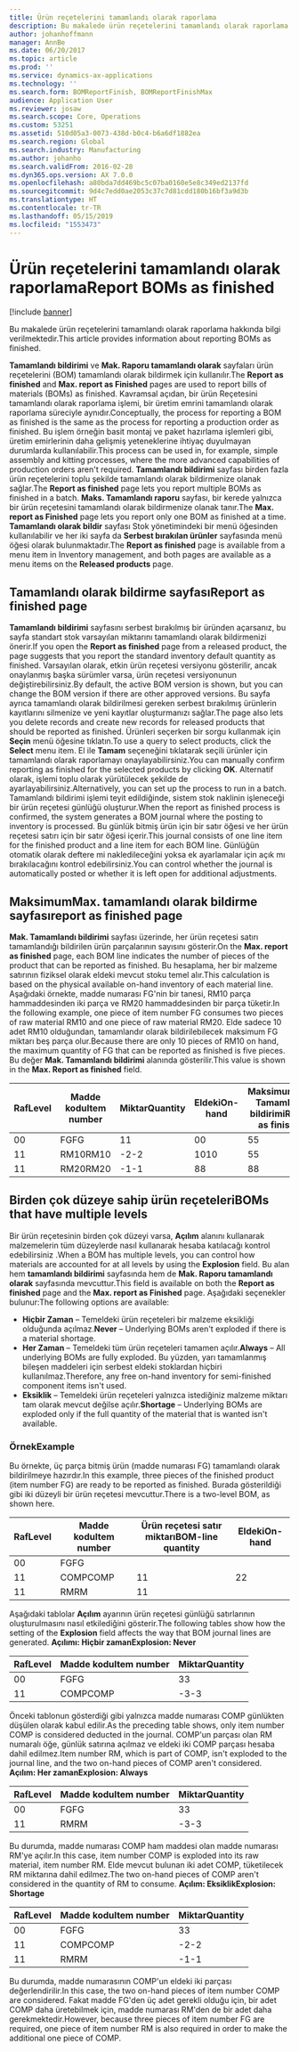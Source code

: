 ```yaml
---
title: Ürün reçetelerini tamamlandı olarak raporlama
description: Bu makalede ürün reçetelerini tamamlandı olarak raporlama hakkında bilgi verilmektedir.
author: johanhoffmann
manager: AnnBe
ms.date: 06/20/2017
ms.topic: article
ms.prod: ''
ms.service: dynamics-ax-applications
ms.technology: ''
ms.search.form: BOMReportFinish, BOMReportFinishMax
audience: Application User
ms.reviewer: josaw
ms.search.scope: Core, Operations
ms.custom: 53251
ms.assetid: 510d05a3-0073-438d-b0c4-b6a6df1882ea
ms.search.region: Global
ms.search.industry: Manufacturing
ms.author: johanho
ms.search.validFrom: 2016-02-28
ms.dyn365.ops.version: AX 7.0.0
ms.openlocfilehash: a80bda7dd469bc5c07ba0160e5e8c349ed2137fd
ms.sourcegitcommit: 9d4c7edd0ae2053c37c7d81cdd180b16bf3a9d3b
ms.translationtype: HT
ms.contentlocale: tr-TR
ms.lasthandoff: 05/15/2019
ms.locfileid: "1553473"
---
```

# <a name="report-boms-as-finished"></a><span data-ttu-id="cdc90-103">Ürün reçetelerini tamamlandı olarak raporlama</span><span class="sxs-lookup"><span data-stu-id="cdc90-103">Report BOMs as finished</span></span>

[!include [banner](../includes/banner.md)]

<span data-ttu-id="cdc90-104">Bu makalede ürün reçetelerini tamamlandı olarak raporlama hakkında bilgi verilmektedir.</span><span class="sxs-lookup"><span data-stu-id="cdc90-104">This article provides information about reporting BOMs as finished.</span></span>

<span data-ttu-id="cdc90-105">**Tamamlandı bildirimi** ve **Mak. Raporu tamamlandı olarak** sayfaları ürün reçetelerini (BOM) tamamlandı olarak bildirmek için kullanılır.</span><span class="sxs-lookup"><span data-stu-id="cdc90-105">The **Report as finished** and **Max. report as Finished** pages are used to report bills of materials (BOMs) as finished.</span></span> <span data-ttu-id="cdc90-106">Kavramsal açıdan, bir ürün Reçetesini tamamlandı olarak raporlama işlemi, bir üretim emrini tamamlandı olarak raporlama süreciyle aynıdır.</span><span class="sxs-lookup"><span data-stu-id="cdc90-106">Conceptually, the process for reporting a BOM as finished is the same as the process for reporting a production order as finished.</span></span> <span data-ttu-id="cdc90-107">Bu işlem örneğin basit montaj ve paket hazırlama işlemleri gibi, üretim emirlerinin daha gelişmiş yeteneklerine ihtiyaç duyulmayan durumlarda kullanılabilir.</span><span class="sxs-lookup"><span data-stu-id="cdc90-107">This process can be used in, for example, simple assembly and kitting processes, where the more advanced capabilities of production orders aren't required.</span></span> <span data-ttu-id="cdc90-108">**Tamamlandı bildirimi** sayfası birden fazla ürün reçetelerini toplu şekilde tamamlandı olarak bildirmenize olanak sağlar.</span><span class="sxs-lookup"><span data-stu-id="cdc90-108">The **Report as finished** page lets you report multiple BOMs as finished in a batch.</span></span> <span data-ttu-id="cdc90-109">**Maks. Tamamlandı raporu** sayfası, bir kerede yalnızca bir ürün reçetesini tamamlandı olarak bildirmenize olanak tanır.</span><span class="sxs-lookup"><span data-stu-id="cdc90-109">The **Max. report as Finished** page lets you report only one BOM as finished at a time.</span></span> <span data-ttu-id="cdc90-110">**Tamamlandı olarak bildir** sayfası Stok yönetimindeki bir menü öğesinden kullanılabilir ve her iki sayfa da **Serbest bırakılan ürünler** sayfasında menü öğesi olarak bulunmaktadır.</span><span class="sxs-lookup"><span data-stu-id="cdc90-110">The **Report as finished** page is available from a menu item in Inventory management, and both pages are available as a menu items on the **Released products** page.</span></span>

## <a name="report-as-finished-page"></a><span data-ttu-id="cdc90-111">Tamamlandı olarak bildirme sayfası</span><span class="sxs-lookup"><span data-stu-id="cdc90-111">Report as finished page</span></span>
<span data-ttu-id="cdc90-112">**Tamamlandı bildirimi** sayfasını serbest bırakılmış bir üründen açarsanız, bu sayfa standart stok varsayılan miktarını tamamlandı olarak bildirmenizi önerir.</span><span class="sxs-lookup"><span data-stu-id="cdc90-112">If you open the **Report as finished** page from a released product, the page suggests that you report the standard inventory default quantity as finished.</span></span> <span data-ttu-id="cdc90-113">Varsayılan olarak, etkin ürün reçetesi versiyonu gösterilir, ancak onaylanmış başka sürümler varsa, ürün reçetesi versiyonunun değiştirebilirsiniz.</span><span class="sxs-lookup"><span data-stu-id="cdc90-113">By default, the active BOM version is shown, but you can change the BOM version if there are other approved versions.</span></span> <span data-ttu-id="cdc90-114">Bu sayfa ayrıca tamamlandı olarak bildirilmesi gereken serbest bırakılmış ürünlerin kayıtlarını silmenize ve yeni kayıtlar oluşturmanızı sağlar.</span><span class="sxs-lookup"><span data-stu-id="cdc90-114">The page also lets you delete records and create new records for released products that should be reported as finished.</span></span> <span data-ttu-id="cdc90-115">Ürünleri seçerken bir sorgu kullanmak için **Seçin** menü öğesine tıklatın.</span><span class="sxs-lookup"><span data-stu-id="cdc90-115">To use a query to select products, click the **Select** menu item.</span></span> <span data-ttu-id="cdc90-116">El ile **Tamam** seçeneğini tıklatarak seçili ürünler için tamamlandı olarak raporlamayı onaylayabilirsiniz.</span><span class="sxs-lookup"><span data-stu-id="cdc90-116">You can manually confirm reporting as finished for the selected products by clicking **OK**.</span></span> <span data-ttu-id="cdc90-117">Alternatif olarak, işlemi toplu olarak yürütülecek şekilde de ayarlayabilirsiniz.</span><span class="sxs-lookup"><span data-stu-id="cdc90-117">Alternatively, you can set up the process to run in a batch.</span></span> <span data-ttu-id="cdc90-118">Tamamlandı bildirimi işlemi teyit edildiğinde, sistem stok naklinin işleneceği bir ürün reçetesi günlüğü oluşturur.</span><span class="sxs-lookup"><span data-stu-id="cdc90-118">When the report as finished process is confirmed, the system generates a BOM journal where the posting to inventory is processed.</span></span> <span data-ttu-id="cdc90-119">Bu günlük bitmiş ürün için bir satır öğesi ve her ürün reçetesi satırı için bir satır öğesi içerir.</span><span class="sxs-lookup"><span data-stu-id="cdc90-119">This journal consists of one line item for the finished product and a line item for each BOM line.</span></span> <span data-ttu-id="cdc90-120">Günlüğün otomatik olarak deftere mi nakledileceğini yoksa ek ayarlamalar için açık mı bırakılacağını kontrol edebilirsiniz.</span><span class="sxs-lookup"><span data-stu-id="cdc90-120">You can control whether the journal is automatically posted or whether it is left open for additional adjustments.</span></span>

## <a name="max-report-as-finished-page"></a><span data-ttu-id="cdc90-121">Maksimum</span><span class="sxs-lookup"><span data-stu-id="cdc90-121">Max.</span></span> <span data-ttu-id="cdc90-122">tamamlandı olarak bildirme sayfası</span><span class="sxs-lookup"><span data-stu-id="cdc90-122">report as finished page</span></span>
<span data-ttu-id="cdc90-123">**Mak. Tamamlandı bildirimi** sayfası üzerinde, her ürün reçetesi satırı tamamlandığı bildirilen ürün parçalarının sayısını gösterir.</span><span class="sxs-lookup"><span data-stu-id="cdc90-123">On the **Max. report as finished** page, each BOM line indicates the number of pieces of the product that can be reported as finished.</span></span> <span data-ttu-id="cdc90-124">Bu hesaplama, her bir malzeme satırının fiziksel olarak eldeki mevcut stoku temel alır.</span><span class="sxs-lookup"><span data-stu-id="cdc90-124">This calculation is based on the physical available on-hand inventory of each material line.</span></span> <span data-ttu-id="cdc90-125">Aşağıdaki örnekte, madde numarası FG'nin bir tanesi, RM10 parça hammaddesinden iki parça ve RM20 hammaddesinden bir parça tüketir.</span><span class="sxs-lookup"><span data-stu-id="cdc90-125">In the following example, one piece of item number FG consumes two pieces of raw material RM10 and one piece of raw material RM20.</span></span> <span data-ttu-id="cdc90-126">Elde sadece 10 adet RM10 olduğundan, tamamlandır olarak bildirilebilecek maksimum FG miktarı beş parça olur.</span><span class="sxs-lookup"><span data-stu-id="cdc90-126">Because there are only 10 pieces of RM10 on hand, the maximum quantity of FG that can be reported as finished is five pieces.</span></span> <span data-ttu-id="cdc90-127">Bu değer **Mak. Tamamlandı bildirimi** alanında gösterilir.</span><span class="sxs-lookup"><span data-stu-id="cdc90-127">This value is shown in the **Max. Report as finished** field.</span></span>

| <span data-ttu-id="cdc90-128">Raf</span><span class="sxs-lookup"><span data-stu-id="cdc90-128">Level</span></span> | <span data-ttu-id="cdc90-129">Madde kodu</span><span class="sxs-lookup"><span data-stu-id="cdc90-129">Item number</span></span> | <span data-ttu-id="cdc90-130">Miktar</span><span class="sxs-lookup"><span data-stu-id="cdc90-130">Quantity</span></span> | <span data-ttu-id="cdc90-131">Eldeki</span><span class="sxs-lookup"><span data-stu-id="cdc90-131">On-hand</span></span> | <span data-ttu-id="cdc90-132">Maksimum</span><span class="sxs-lookup"><span data-stu-id="cdc90-132">Max.</span></span> <span data-ttu-id="cdc90-133">Tamamlandı bildirimi</span><span class="sxs-lookup"><span data-stu-id="cdc90-133">Report as finished</span></span> |
|-------|-------------|----------|---------|-------------------------|
| <span data-ttu-id="cdc90-134">0</span><span class="sxs-lookup"><span data-stu-id="cdc90-134">0</span></span>     | <span data-ttu-id="cdc90-135">FG</span><span class="sxs-lookup"><span data-stu-id="cdc90-135">FG</span></span>          |  <span data-ttu-id="cdc90-136">1</span><span class="sxs-lookup"><span data-stu-id="cdc90-136">1</span></span>       | <span data-ttu-id="cdc90-137">0</span><span class="sxs-lookup"><span data-stu-id="cdc90-137">0</span></span>       | <span data-ttu-id="cdc90-138">5</span><span class="sxs-lookup"><span data-stu-id="cdc90-138">5</span></span>                       |
| <span data-ttu-id="cdc90-139">1</span><span class="sxs-lookup"><span data-stu-id="cdc90-139">1</span></span>     | <span data-ttu-id="cdc90-140">RM10</span><span class="sxs-lookup"><span data-stu-id="cdc90-140">RM10</span></span>        | <span data-ttu-id="cdc90-141">-2</span><span class="sxs-lookup"><span data-stu-id="cdc90-141">-2</span></span>       | <span data-ttu-id="cdc90-142">10</span><span class="sxs-lookup"><span data-stu-id="cdc90-142">10</span></span>      | <span data-ttu-id="cdc90-143">5</span><span class="sxs-lookup"><span data-stu-id="cdc90-143">5</span></span>                       |
| <span data-ttu-id="cdc90-144">1</span><span class="sxs-lookup"><span data-stu-id="cdc90-144">1</span></span>     | <span data-ttu-id="cdc90-145">RM20</span><span class="sxs-lookup"><span data-stu-id="cdc90-145">RM20</span></span>        | <span data-ttu-id="cdc90-146">-1</span><span class="sxs-lookup"><span data-stu-id="cdc90-146">-1</span></span>       |  <span data-ttu-id="cdc90-147">8</span><span class="sxs-lookup"><span data-stu-id="cdc90-147">8</span></span>      | <span data-ttu-id="cdc90-148">8</span><span class="sxs-lookup"><span data-stu-id="cdc90-148">8</span></span>                       |

## <a name="boms-that-have-multiple-levels"></a><span data-ttu-id="cdc90-149">Birden çok düzeye sahip ürün reçeteleri</span><span class="sxs-lookup"><span data-stu-id="cdc90-149">BOMs that have multiple levels</span></span>
<span data-ttu-id="cdc90-150">Bir ürün reçetesinin birden çok düzeyi varsa, **Açılım** alanını kullanarak malzemelerin tüm düzeylerde nasıl kullanarak hesaba katılacağı kontrol edebilirsiniz .</span><span class="sxs-lookup"><span data-stu-id="cdc90-150">When a BOM has multiple levels, you can control how materials are accounted for at all levels by using the **Explosion** field.</span></span> <span data-ttu-id="cdc90-151">Bu alan hem **tamamlandı bildirimi** sayfasında hem de **Mak. Raporu tamamlandı olarak** sayfasında mevcuttur.</span><span class="sxs-lookup"><span data-stu-id="cdc90-151">This field is available on both the **Report as finished** page and the **Max. report as Finished** page.</span></span> <span data-ttu-id="cdc90-152">Aşağıdaki seçenekler bulunur:</span><span class="sxs-lookup"><span data-stu-id="cdc90-152">The following options are available:</span></span>

-   <span data-ttu-id="cdc90-153">**Hiçbir Zaman** – Temeldeki ürün reçeteleri bir malzeme eksikliği olduğunda açılmaz.</span><span class="sxs-lookup"><span data-stu-id="cdc90-153">**Never** – Underlying BOMs aren't exploded if there is a material shortage.</span></span>
-   <span data-ttu-id="cdc90-154">**Her Zaman** – Temeldeki tüm ürün reçeteleri tamamen açılır.</span><span class="sxs-lookup"><span data-stu-id="cdc90-154">**Always** – All underlying BOMs are fully exploded.</span></span> <span data-ttu-id="cdc90-155">Bu yüzden, yarı tamamlanmış bileşen maddeleri için serbest eldeki stoklardan hiçbiri kullanılmaz.</span><span class="sxs-lookup"><span data-stu-id="cdc90-155">Therefore, any free on-hand inventory for semi-finished component items isn't used.</span></span>
-   <span data-ttu-id="cdc90-156">**Eksiklik** – Temeldeki ürün reçeteleri yalnızca istediğiniz malzeme miktarı tam olarak mevcut değilse açılır.</span><span class="sxs-lookup"><span data-stu-id="cdc90-156">**Shortage** – Underlying BOMs are exploded only if the full quantity of the material that is wanted isn't available.</span></span>

### <a name="example"></a><span data-ttu-id="cdc90-157">Örnek</span><span class="sxs-lookup"><span data-stu-id="cdc90-157">Example</span></span>

<span data-ttu-id="cdc90-158">Bu örnekte, üç parça bitmiş ürün (madde numarası FG) tamamlandı olarak bildirilmeye hazırdır.</span><span class="sxs-lookup"><span data-stu-id="cdc90-158">In this example, three pieces of the finished product (item number FG) are ready to be reported as finished.</span></span> <span data-ttu-id="cdc90-159">Burada gösterildiği gibi iki düzeyli bir ürün reçetesi mevcuttur.</span><span class="sxs-lookup"><span data-stu-id="cdc90-159">There is a two-level BOM, as shown here.</span></span>

| <span data-ttu-id="cdc90-160">Raf</span><span class="sxs-lookup"><span data-stu-id="cdc90-160">Level</span></span> | <span data-ttu-id="cdc90-161">Madde kodu</span><span class="sxs-lookup"><span data-stu-id="cdc90-161">Item number</span></span> | <span data-ttu-id="cdc90-162">Ürün reçetesi satır miktarı</span><span class="sxs-lookup"><span data-stu-id="cdc90-162">BOM-line quantity</span></span> | <span data-ttu-id="cdc90-163">Eldeki</span><span class="sxs-lookup"><span data-stu-id="cdc90-163">On-hand</span></span> |
|-------|-------------|-------------------|---------|
| <span data-ttu-id="cdc90-164">0</span><span class="sxs-lookup"><span data-stu-id="cdc90-164">0</span></span>     | <span data-ttu-id="cdc90-165">FG</span><span class="sxs-lookup"><span data-stu-id="cdc90-165">FG</span></span>          |                   |         |
| <span data-ttu-id="cdc90-166">1</span><span class="sxs-lookup"><span data-stu-id="cdc90-166">1</span></span>     | <span data-ttu-id="cdc90-167">COMP</span><span class="sxs-lookup"><span data-stu-id="cdc90-167">COMP</span></span>        | <span data-ttu-id="cdc90-168">1</span><span class="sxs-lookup"><span data-stu-id="cdc90-168">1</span></span>                 | <span data-ttu-id="cdc90-169">2</span><span class="sxs-lookup"><span data-stu-id="cdc90-169">2</span></span>       |
| <span data-ttu-id="cdc90-170">1</span><span class="sxs-lookup"><span data-stu-id="cdc90-170">1</span></span>     | <span data-ttu-id="cdc90-171">RM</span><span class="sxs-lookup"><span data-stu-id="cdc90-171">RM</span></span>          | <span data-ttu-id="cdc90-172">1</span><span class="sxs-lookup"><span data-stu-id="cdc90-172">1</span></span>                 |         |

<span data-ttu-id="cdc90-173">Aşağıdaki tablolar **Açılım** ayarının ürün reçetesi günlüğü satırlarının oluşturulmasını nasıl etkilediğini gösterir.</span><span class="sxs-lookup"><span data-stu-id="cdc90-173">The following tables show how the setting of the **Explosion** field affects the way that BOM journal lines are generated.</span></span> <span data-ttu-id="cdc90-174">**Açılımı: Hiçbir zaman**</span><span class="sxs-lookup"><span data-stu-id="cdc90-174">**Explosion: Never**</span></span>

| <span data-ttu-id="cdc90-175">Raf</span><span class="sxs-lookup"><span data-stu-id="cdc90-175">Level</span></span> | <span data-ttu-id="cdc90-176">Madde kodu</span><span class="sxs-lookup"><span data-stu-id="cdc90-176">Item number</span></span> | <span data-ttu-id="cdc90-177">Miktar</span><span class="sxs-lookup"><span data-stu-id="cdc90-177">Quantity</span></span> |
|-------|-------------|----------|
| <span data-ttu-id="cdc90-178">0</span><span class="sxs-lookup"><span data-stu-id="cdc90-178">0</span></span>     | <span data-ttu-id="cdc90-179">FG</span><span class="sxs-lookup"><span data-stu-id="cdc90-179">FG</span></span>          | <span data-ttu-id="cdc90-180">3</span><span class="sxs-lookup"><span data-stu-id="cdc90-180">3</span></span>        |
| <span data-ttu-id="cdc90-181">1</span><span class="sxs-lookup"><span data-stu-id="cdc90-181">1</span></span>     | <span data-ttu-id="cdc90-182">COMP</span><span class="sxs-lookup"><span data-stu-id="cdc90-182">COMP</span></span>        | <span data-ttu-id="cdc90-183">-3</span><span class="sxs-lookup"><span data-stu-id="cdc90-183">-3</span></span>       |

<span data-ttu-id="cdc90-184">Önceki tablonun gösterdiği gibi yalnızca madde numarası COMP günlükten düşülen olarak kabul edilir.</span><span class="sxs-lookup"><span data-stu-id="cdc90-184">As the preceding table shows, only item number COMP is considered deducted in the journal.</span></span> <span data-ttu-id="cdc90-185">COMP'un parçası olan RM numaralı öğe, günlük satırına açılmaz ve eldeki iki COMP parçası hesaba dahil edilmez.</span><span class="sxs-lookup"><span data-stu-id="cdc90-185">Item number RM, which is part of COMP, isn't exploded to the journal line, and the two on-hand pieces of COMP aren't considered.</span></span> <span data-ttu-id="cdc90-186">**Açılım: Her zaman**</span><span class="sxs-lookup"><span data-stu-id="cdc90-186">**Explosion: Always**</span></span>

| <span data-ttu-id="cdc90-187">Raf</span><span class="sxs-lookup"><span data-stu-id="cdc90-187">Level</span></span> | <span data-ttu-id="cdc90-188">Madde kodu</span><span class="sxs-lookup"><span data-stu-id="cdc90-188">Item number</span></span> | <span data-ttu-id="cdc90-189">Miktar</span><span class="sxs-lookup"><span data-stu-id="cdc90-189">Quantity</span></span> |
|-------|-------------|----------|
| <span data-ttu-id="cdc90-190">0</span><span class="sxs-lookup"><span data-stu-id="cdc90-190">0</span></span>     | <span data-ttu-id="cdc90-191">FG</span><span class="sxs-lookup"><span data-stu-id="cdc90-191">FG</span></span>          | <span data-ttu-id="cdc90-192">3</span><span class="sxs-lookup"><span data-stu-id="cdc90-192">3</span></span>        |
| <span data-ttu-id="cdc90-193">1</span><span class="sxs-lookup"><span data-stu-id="cdc90-193">1</span></span>     | <span data-ttu-id="cdc90-194">RM</span><span class="sxs-lookup"><span data-stu-id="cdc90-194">RM</span></span>          | <span data-ttu-id="cdc90-195">-3</span><span class="sxs-lookup"><span data-stu-id="cdc90-195">-3</span></span>       |

<span data-ttu-id="cdc90-196">Bu durumda, madde numarası COMP ham maddesi olan madde numarası RM'ye açılır.</span><span class="sxs-lookup"><span data-stu-id="cdc90-196">In this case, item number COMP is exploded into its raw material, item number RM.</span></span> <span data-ttu-id="cdc90-197">Elde mevcut bulunan iki adet COMP, tüketilecek RM miktarına dahil edilmez.</span><span class="sxs-lookup"><span data-stu-id="cdc90-197">The two on-hand pieces of COMP aren't considered in the quantity of RM to consume.</span></span> <span data-ttu-id="cdc90-198">**Açılım: Eksiklik**</span><span class="sxs-lookup"><span data-stu-id="cdc90-198">**Explosion: Shortage**</span></span>

| <span data-ttu-id="cdc90-199">Raf</span><span class="sxs-lookup"><span data-stu-id="cdc90-199">Level</span></span> | <span data-ttu-id="cdc90-200">Madde kodu</span><span class="sxs-lookup"><span data-stu-id="cdc90-200">Item number</span></span> | <span data-ttu-id="cdc90-201">Miktar</span><span class="sxs-lookup"><span data-stu-id="cdc90-201">Quantity</span></span> |
|-------|-------------|----------|
| <span data-ttu-id="cdc90-202">0</span><span class="sxs-lookup"><span data-stu-id="cdc90-202">0</span></span>     | <span data-ttu-id="cdc90-203">FG</span><span class="sxs-lookup"><span data-stu-id="cdc90-203">FG</span></span>          | <span data-ttu-id="cdc90-204">3</span><span class="sxs-lookup"><span data-stu-id="cdc90-204">3</span></span>        |
| <span data-ttu-id="cdc90-205">1</span><span class="sxs-lookup"><span data-stu-id="cdc90-205">1</span></span>     | <span data-ttu-id="cdc90-206">COMP</span><span class="sxs-lookup"><span data-stu-id="cdc90-206">COMP</span></span>        | <span data-ttu-id="cdc90-207">-2</span><span class="sxs-lookup"><span data-stu-id="cdc90-207">-2</span></span>       |
| <span data-ttu-id="cdc90-208">1</span><span class="sxs-lookup"><span data-stu-id="cdc90-208">1</span></span>     | <span data-ttu-id="cdc90-209">RM</span><span class="sxs-lookup"><span data-stu-id="cdc90-209">RM</span></span>          | <span data-ttu-id="cdc90-210">-1</span><span class="sxs-lookup"><span data-stu-id="cdc90-210">-1</span></span>       |

<span data-ttu-id="cdc90-211">Bu durumda, madde numarasının COMP'un eldeki iki parçası değerlendirilir.</span><span class="sxs-lookup"><span data-stu-id="cdc90-211">In this case, the two on-hand pieces of item number COMP are considered.</span></span> <span data-ttu-id="cdc90-212">Fakat madde FG'den üç adet gerekli olduğu için, bir adet COMP daha üretebilmek için, madde numarası RM'den de bir adet daha gerekmektedir.</span><span class="sxs-lookup"><span data-stu-id="cdc90-212">However, because three pieces of item number FG are required, one piece of item number RM is also required in order to make the additional one piece of COMP.</span></span>



